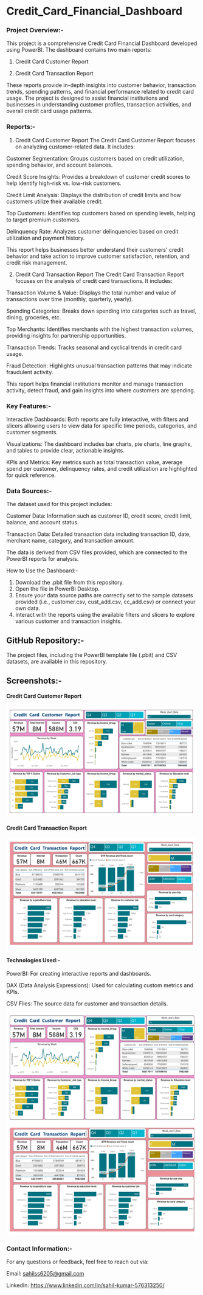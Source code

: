 # Credit_Card_Financial_Dashboard
### Project Overview:-

This project is a comprehensive Credit Card Financial Dashboard developed using PowerBI. The dashboard contains two main reports:

1. Credit Card Customer Report

2. Credit Card Transaction Report

These reports provide in-depth insights into customer behavior, transaction trends, spending patterns, and financial performance related to credit card usage. The project is designed to assist financial institutions and businesses in understanding customer profiles, transaction activities, and overall credit card usage patterns.

### Reports:-

1. Credit Card Customer Report
The Credit Card Customer Report focuses on analyzing customer-related data. It includes:

Customer Segmentation: Groups customers based on credit utilization, spending behavior, and account balances.

Credit Score Insights: Provides a breakdown of customer credit scores to help identify high-risk vs. low-risk customers.

Credit Limit Analysis: Displays the distribution of credit limits and how customers utilize their available credit.

Top Customers: Identifies top customers based on spending levels, helping to target premium customers.

Delinquency Rate: Analyzes customer delinquencies based on credit utilization and payment history.

This report helps businesses better understand their customers' credit behavior and take action to improve customer satisfaction, retention, and credit risk management.

2. Credit Card Transaction Report
The Credit Card Transaction Report focuses on the analysis of credit card transactions. It includes:

Transaction Volume & Value: Displays the total number and value of transactions over time (monthly, quarterly, yearly).

Spending Categories: Breaks down spending into categories such as travel, dining, groceries, etc.

Top Merchants: Identifies merchants with the highest transaction volumes, providing insights for partnership opportunities.

Transaction Trends: Tracks seasonal and cyclical trends in credit card usage.

Fraud Detection: Highlights unusual transaction patterns that may indicate fraudulent activity.

This report helps financial institutions monitor and manage transaction activity, detect fraud, and gain insights into where customers are spending.

### Key Features:-

Interactive Dashboards: Both reports are fully interactive, with filters and slicers allowing users to view data for specific time periods, categories, and customer segments.

Visualizations: The dashboard includes bar charts, pie charts, line graphs, and tables to provide clear, actionable insights.

KPIs and Metrics: Key metrics such as total transaction value, average spend per customer, delinquency rates, and credit utilization are highlighted for quick reference.

### Data Sources:-

The dataset used for this project includes:

Customer Data: Information such as customer ID, credit score, credit limit, balance, and account status.

Transaction Data: Detailed transaction data including transaction ID, date, merchant name, category, and transaction amount.

The data is derived from CSV files provided, which are connected to the PowerBI reports for analysis.

How to Use the Dashboard:-

 1. Download the .pbit file from this repository.
 2. Open the file in PowerBI Desktop.
 3. Ensure your data source paths are correctly set to the sample datasets provided (i.e., customer.csv, cust_add.csv, cc_add.csv) or connect your own data.
 4. Interact with the reports using the available filters and slicers to explore various customer and transaction insights.

   
##   GitHub Repository:-
   
The project files, including the PowerBI template file (.pbit) and CSV datasets, are available in this repository.


## Screenshots:-


   #### Credit Card Customer Report
<img src="https://github.com/sahilkumar12334/Credit_Card_Financial_Dashboard/blob/30aab49d606b9aeabb3761d624427fd348222883/Cust_report.jpg" alt="Customer Report" width="500"/>



   #### Credit Card Transaction Report

<img src="https://github.com/sahilkumar12334/Credit_Card_Financial_Dashboard/blob/47b0c54de5f5c2286c36ffe2b924f31765ccfe43/Trans_report.jpg" alt="Customer Report" width="500"/>


#### Technologies Used:-

PowerBI: For creating interactive reports and dashboards.

DAX (Data Analysis Expressions): Used for calculating custom metrics and KPIs.

CSV Files: The source data for customer and transaction details.


![Customer Report](https://github.com/sahilkumar12334/Credit_Card_Financial_Dashboard/blob/30aab49d606b9aeabb3761d624427fd348222883/Cust_report.jpg)
![Transaction Report](https://github.com/sahilkumar12334/Credit_Card_Financial_Dashboard/blob/47b0c54de5f5c2286c36ffe2b924f31765ccfe43/Trans_report.jpg)
### Contact Information:-
For any questions or feedback, feel free to reach out via:

Email: sahilss6205@gmail.com

LinkedIn: https://www.linkedin.com/in/sahil-kumar-576313250/
